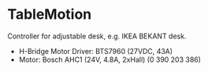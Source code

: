 # TableMotion

Controller for adjustable desk, e.g. IKEA BEKANT desk.

* H-Bridge Motor Driver: BTS7960 (27VDC, 43A)
* Motor: Bosch AHC1 (24V, 4.8A, 2xHall) (0 390 203 386)

